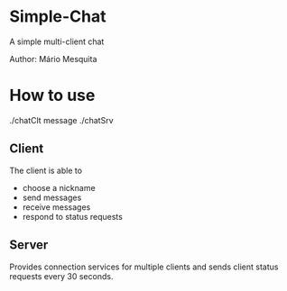 # Simple-Chat
A simple multi-client chat

Author: Mário Mesquita

# How to use
./chatClt <servername> <protocol or portnum> message
./chatSrv <protocol or portnum>

## Client
The client is able to
- choose a nickname
- send messages
- receive messages
- respond to status requests 

## Server

Provides connection services for multiple clients and sends client status requests every 30 seconds.
